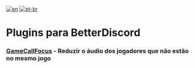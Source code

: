 [![en](https://img.shields.io/badge/lang-en-green.svg)](https://github.com/EricCoisa/BDiscord-Plugins)
[![pt-br](https://img.shields.io/badge/lang-pt--br-red.svg)](https://github.com/EricCoisa/BDiscord-Plugins/blob/main/README.pt-br.md)

# **Plugins para BetterDiscord**

### [GameCallFocus](https://github.com/EricCoisa/BDiscord-Plugins/tree/main/CallGameFocus) - Reduzir o áudio dos jogadores que não estão no mesmo jogo 
